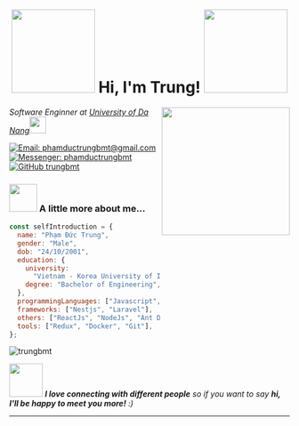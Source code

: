 <h1 align="center"><img src="https://media.giphy.com/media/v1.Y2lkPTc5MGI3NjExejQ5cTQ2OTBxc2xqdGk2MmRmbDY4aG5lYmdhNjhndnBldGpxMXcwaiZlcD12MV9pbnRlcm5hbF9naWZfYnlfaWQmY3Q9cw/HVofJOWFXGpDX4xeg1/giphy.gif" width="150"> Hi, I'm Trung! <img src="https://media.giphy.com/media/v1.Y2lkPTc5MGI3NjExejQ5cTQ2OTBxc2xqdGk2MmRmbDY4aG5lYmdhNjhndnBldGpxMXcwaiZlcD12MV9pbnRlcm5hbF9naWZfYnlfaWQmY3Q9cw/HVofJOWFXGpDX4xeg1/giphy.gif" width="150"></h1>
<img align='right' src="https://media.giphy.com/media/ieyl9zmCjO4b4t6qoY/giphy.gif" width="230">
<p><em>Software Enginner at <a href="https://vku.udn.vn">University of Da Nang</a><img src="https://media.giphy.com/media/v1.Y2lkPTc5MGI3NjExamV6aTJvczh6ajhjbThqZHJrajZ1MGtlOHo0aGt4c3EyYWJ0emRsOCZlcD12MV9pbnRlcm5hbF9naWZfYnlfaWQmY3Q9cw/XuBtcsV266vepmoEYG/giphy.gif" width="30">
</em></p>

[![Email: phamductrungbmt@gmail.com](https://img.shields.io/badge/Gmail-D14836?style=for-the-badge&logo=gmail&logoColor=white)](mailto:phamductrungbmt@gmail.com)
[![Messenger: phamductrungbmt](https://img.shields.io/badge/Messenger-00B2FF?style=for-the-badge&logo=messenger&logoColor=white)](https://www.m.me/phamductrungbmt)
[![GitHub trungbmt](https://img.shields.io/github/followers/trungbmt?label=follow&style=for-the-badge&logo=github)](https://github.com/trungbmt)

### <img src="https://media.giphy.com/media/v1.Y2lkPTc5MGI3NjExemxydTRqZzI4YTJjazZqc3hmY3l3ZnRxZzA0bzAwZ2xsd3IzbGk2MyZlcD12MV9pbnRlcm5hbF9naWZfYnlfaWQmY3Q9cw/2aJWj7YvyGLYjGtgbZ/giphy.gif" width="50"> A little more about me...

```javascript
const selfIntroduction = {
  name: "Phạm Đức Trung",
  gender: "Male",
  dob: "24/10/2001",
  education: {
    university:
      "Vietnam - Korea University of Information and Communication Technology (Da Nang University)",
    degree: "Bachelor of Engineering",
  },
  programmingLanguages: ["Javascript", "Typescript", "PHP", "Python", "Java"],
  frameworks: ["Nestjs", "Laravel"],
  others: ["ReactJs", "NodeJs", "Ant Design", "Tailwind CSS", "Bootstrap"],
  tools: ["Redux", "Docker", "Git"],
};
```

<p><img align="center" src="https://github-readme-streak-stats.herokuapp.com/?user=trungbmt&" alt="trungbmt" /></p>

<img src="https://media.giphy.com/media/LnQjpWaON8nhr21vNW/giphy.gif" width="60"> <em><b>I love connecting with different people</b> so if you want to say <b>hi, I'll be happy to meet you more!</b> :)</em>

---

